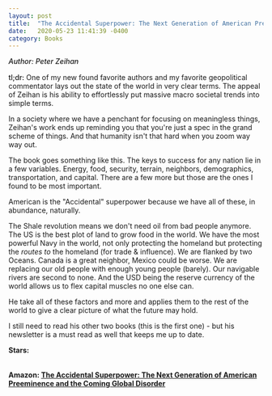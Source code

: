 ```yaml
---
layout: post
title:  "The Accidental Superpower: The Next Generation of American Preeminence and the Coming Global Disorder"
date:   2020-05-23 11:41:39 -0400
category: Books
---
```

<link rel="stylesheet" href="https://cdnjs.cloudflare.com/ajax/libs/font-awesome/4.7.0/css/font-awesome.min.css">

<span style="font-weight:500;font-style:italic;"> Author: Peter Zeihan</span>

<div style="margin-top:15px;"></div>

<span style="font-weight:500;">tl;dr:</span> One of my new found favorite authors and my favorite geopolitical commentator lays out the state of the world in very clear terms. The appeal of Zeihan is his ability to effortlessly put massive macro societal trends into simple terms. 

In a society where we have a penchant for focusing on meaningless things, Zeihan's work ends up reminding you that you're just a spec in the grand scheme of things. And that humanity isn't that hard when you zoom way way out. 

The book goes something like this. The keys to success for any nation lie in a few variables. Energy, food, security, terrain, neighbors, demographics, transportation, and capital. There are a few more but those are the ones I found to be most important. 

American is the "Accidental" superpower because we have all of these, in abundance, naturally.

The Shale revolution means we don't need oil from bad people anymore. The US is the best plot of land to grow food in the world. We have the most powerful Navy in the world, not only protecting the homeland but protecting the *routes to* the homeland (for trade & influence). We are flanked by two Oceans. Canada is a great neighbor, Mexico could be worse. We are replacing our old people with enough young people (barely). Our navigable rivers are second to none. And the USD being the reserve currency of the world allows us to flex capital muscles no one else can. 

He take all of these factors and more and applies them to the rest of the world to give a clear picture of what the future may hold. 

I still need to read his other two books (this is the first one) - but his newsletter is a must read as well that keeps me up to date. 

<table>
	<tr><b>Stars: </b></tr>
	<tr>
		<span class="fa fa-star checked"></span>
		<span class="fa fa-star checked"></span>
		<span class="fa fa-star checked"></span>
		<span class="fa fa-star checked"></span>
		<span class="fa fa-star checked"></span>
	</tr>
</table>

**Amazon: [The Accidental Superpower: The Next Generation of American Preeminence and the Coming Global Disorder](https://www.amazon.com/Accidental-Superpower-Generation-American-Preeminence/dp/1455583685/)**